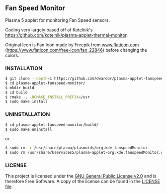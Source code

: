 Fan Speed Monitor
---------------
Plasma 5 applet for monitoring Fan Speed sensors.

Coding very largely based off of Kotelnik's https://github.com/kotelnik/plasma-applet-thermal-monitor.

Original Icon is Fan Icon made by Freepik from www.flaticon.com (https://www.flaticon.com/free-icon/fan_22846) before changing the colors.


### INSTALLATION

```sh
$ git clone --depth=1 https://github.com/dwardor/plasma-applet-fanspeed-monitor
$ cd plasma-applet-fanspeed-monitor/
$ mkdir build
$ cd build
$ cmake .. -DCMAKE_INSTALL_PREFIX=/usr
$ sudo make install
```

### UNINSTALLATION

```sh
$ cd plasma-applet-fanspeed-monitor/build/
$ sudo make uninstall
```
or
```sh
$ sudo rm -r /usr/share/plasma/plasmoids/org.kde.fanspeedMonitor
$ sudo rm /usr/share/kservices5/plasma-applet-org.kde.fanspeedMonitor.desktop
```
### LICENSE
This project is licensed under the [GNU General Public License v2.0](https://www.gnu.org/licenses/gpl-2.0.html) and is therefore Free Software. A copy of the license can be found in the [LICENSE file](LICENSE).
